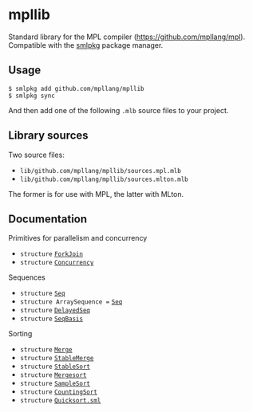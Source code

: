 # mpllib
Standard library for the MPL compiler (https://github.com/mpllang/mpl).
Compatible with the [smlpkg](https://github.com/diku-dk/smlpkg) package manager.

## Usage

```
$ smlpkg add github.com/mpllang/mpllib
$ smlpkg sync
```

And then add one of the following `.mlb` source files to your project.

## Library sources

Two source files:

* `lib/github.com/mpllang/mpllib/sources.mpl.mlb`
* `lib/github.com/mpllang/mpllib/sources.mlton.mlb`

The former is for use with MPL, the latter with MLton.

## Documentation

Primitives for parallelism and concurrency
* `structure` [`ForkJoin`](doc/ForkJoin.md)
* `structure` [`Concurrency`](doc/Concurrency.md)

Sequences
* `structure` [`Seq`](doc/Seq.md)
* `structure ArraySequence =` [`Seq`](doc/Seq.md)
* `structure` [`DelayedSeq`](doc/DelayedSeq.md)
* `structure` [`SeqBasis`](doc/SeqBasis.md)

Sorting
* `structure` [`Merge`](doc/Merge.md)
* `structure` [`StableMerge`](doc/StableMerge.md)
* `structure` [`StableSort`](doc/StableSort.md)
* `structure` [`Mergesort`](doc/Mergesort.md)
* `structure` [`SampleSort`](doc/SampleSort.md)
* `structure` [`CountingSort`](doc/CountingSort.md)
* `structure` [`Quicksort.sml`](doc/Quicksort.md)
